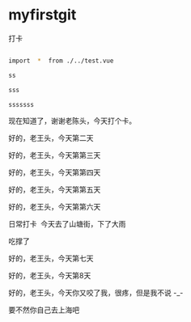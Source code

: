 # myfirstgit
打卡

```bash

import  *  from ./../test.vue

ss

sss

sssssss

```






现在知道了，谢谢老陈头，今天打个卡。



 好的，老王头，今天第二天
 
 好的，老王头，今天第第三天
 
 好的，老王头，今天第第四天
 
 
 好的，老王头，今天第第五天
 
 
 好的，老王头，今天第第六天
 
 
 日常打卡  今天去了山塘街，下了大雨
 
 吃撑了
 
 好的，老王头，今天第七天
 
 好的，老王头，今天第8天


好的，老王头，今天你又咬了我，很疼，但是我不说 -_-

要不然你自己去上海吧

 
 
 
